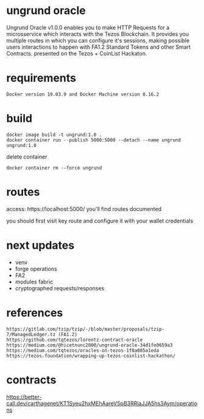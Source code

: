# ungrund oracle

Ungrund Oracle v1.0.0 enables you to make HTTP Requests for a microsservice which interacts with the Tezos Blockchain. It provides you multiple routes in which you can configure it's sessions, making possible users interactions to happen with FA1.2 Standard Tokens and other Smart Contracts. presented on the Tezos + CoinList Hackaton.


# requirements
```
Docker version 19.03.9 and Docker Machine version 0.16.2
```

# build
```
docker image build -t ungrund:1.0 .
docker container run --publish 5000:5000 --detach --name ungrund ungrund:1.0
```

delete container
```
docker container rm --force ungrund
```

# routes

access: https://localhost:5000/
you'll find routes documented

you should first visit key route and configure it with your wallet credentials

# next updates

- venv
- forge operations
- FA2
- modules fabric
- cryptographed requests/responses

# references
```
https://gitlab.com/tzip/tzip/-/blob/master/proposals/tzip-7/ManagedLedger.tz (FA1.2)
https://github.com/tqtezos/lorentz-contract-oracle
https://medium.com/@hicetnunc2000/ungrund-oracle-34d1fe0659a3
https://medium.com/tqtezos/oracles-on-tezos-1f0a085a1eda
https://tezos.foundation/wrapping-up-tezos-coinlist-hackathon/
```
# contracts

https://better-call.dev/carthagenet/KT1Syeu2hxMEhAareV5pB3RRiaJJA5hs3Aym/operations

